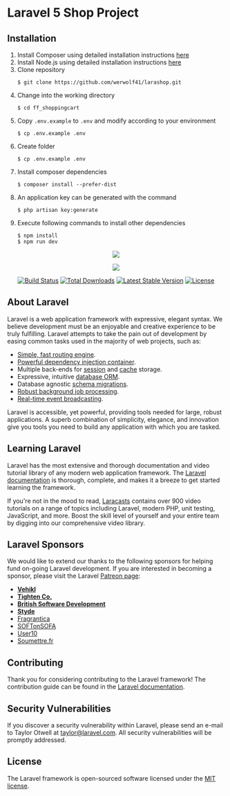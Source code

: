 <h1>Laravel 5 Shop Project</h1>
<h2>Installation</h2>
<ol>
<li>Install Composer using detailed installation instructions <a href="https://getcomposer.org/doc/00-intro.md#installation-linux-unix-osx" rel="nofollow">here</a></li>
<li>Install Node.js using detailed installation instructions <a href="https://nodejs.org/en/download/package-manager/" rel="nofollow">here</a></li>
<li>Clone repository
<pre><code>$ git clone https://github.com/werwolf41/larashop.git
</code></pre>
</li>
<li>Change into the working directory
<pre><code>$ cd ff_shoppingcart
</code></pre>
</li>
<li>Copy <code>.env.example</code> to <code>.env</code> and modify according to your environment
<pre><code>$ cp .env.example .env
</code></pre>
</li>
<li>Create folder
<pre><code>$ cp .env.example .env 
</code></pre>
</li>
<li>Install composer dependencies
<pre><code>$ composer install --prefer-dist
</code></pre>
</li>
<li>An application key can be generated with the command
<pre><code>$ php artisan key:generate
</code></pre>
</li>
<li>Execute following commands to install other dependencies
<pre><code>$ npm install
$ npm run dev
</code></pre>
</li>
</ol>
<p align="center"><img src="https://laravel.com/admin_category page.png"></p>

<p align="center"><img src="https://laravel.com/assets/img/components/logo-laravel.svg"></p>

<p align="center">
<a href="https://travis-ci.org/laravel/framework"><img src="https://travis-ci.org/laravel/framework.svg" alt="Build Status"></a>
<a href="https://packagist.org/packages/laravel/framework"><img src="https://poser.pugx.org/laravel/framework/d/total.svg" alt="Total Downloads"></a>
<a href="https://packagist.org/packages/laravel/framework"><img src="https://poser.pugx.org/laravel/framework/v/stable.svg" alt="Latest Stable Version"></a>
<a href="https://packagist.org/packages/laravel/framework"><img src="https://poser.pugx.org/laravel/framework/license.svg" alt="License"></a>
</p>

## About Laravel

Laravel is a web application framework with expressive, elegant syntax. We believe development must be an enjoyable and creative experience to be truly fulfilling. Laravel attempts to take the pain out of development by easing common tasks used in the majority of web projects, such as:

- [Simple, fast routing engine](https://laravel.com/docs/routing).
- [Powerful dependency injection container](https://laravel.com/docs/container).
- Multiple back-ends for [session](https://laravel.com/docs/session) and [cache](https://laravel.com/docs/cache) storage.
- Expressive, intuitive [database ORM](https://laravel.com/docs/eloquent).
- Database agnostic [schema migrations](https://laravel.com/docs/migrations).
- [Robust background job processing](https://laravel.com/docs/queues).
- [Real-time event broadcasting](https://laravel.com/docs/broadcasting).

Laravel is accessible, yet powerful, providing tools needed for large, robust applications. A superb combination of simplicity, elegance, and innovation give you tools you need to build any application with which you are tasked.

## Learning Laravel

Laravel has the most extensive and thorough documentation and video tutorial library of any modern web application framework. The [Laravel documentation](https://laravel.com/docs) is thorough, complete, and makes it a breeze to get started learning the framework.

If you're not in the mood to read, [Laracasts](https://laracasts.com) contains over 900 video tutorials on a range of topics including Laravel, modern PHP, unit testing, JavaScript, and more. Boost the skill level of yourself and your entire team by digging into our comprehensive video library.

## Laravel Sponsors

We would like to extend our thanks to the following sponsors for helping fund on-going Laravel development. If you are interested in becoming a sponsor, please visit the Laravel [Patreon page](http://patreon.com/taylorotwell):

- **[Vehikl](http://vehikl.com)**
- **[Tighten Co.](https://tighten.co)**
- **[British Software Development](https://www.britishsoftware.co)**
- **[Styde](https://styde.net)**
- [Fragrantica](https://www.fragrantica.com)
- [SOFTonSOFA](https://softonsofa.com/)
- [User10](https://user10.com)
- [Soumettre.fr](https://soumettre.fr/)

## Contributing

Thank you for considering contributing to the Laravel framework! The contribution guide can be found in the [Laravel documentation](http://laravel.com/docs/contributions).

## Security Vulnerabilities

If you discover a security vulnerability within Laravel, please send an e-mail to Taylor Otwell at taylor@laravel.com. All security vulnerabilities will be promptly addressed.

## License

The Laravel framework is open-sourced software licensed under the [MIT license](http://opensource.org/licenses/MIT).
